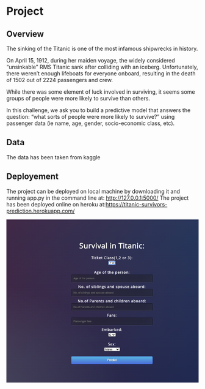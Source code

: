 # Project

## Overview

The sinking of the Titanic is one of the most infamous shipwrecks in history.

On April 15, 1912, during her maiden voyage, the widely considered “unsinkable” RMS Titanic sank after colliding with an iceberg. Unfortunately, there weren’t enough lifeboats for everyone onboard, resulting in the death of 1502 out of 2224 passengers and crew.

While there was some element of luck involved in surviving, it seems some groups of people were more likely to survive than others.

In this challenge, we ask you to build a predictive model that answers the question: “what sorts of people were more likely to survive?” using passenger data (ie name, age, gender, socio-economic class, etc).


## Data

The data has been taken from kaggle 

## Deployement

The project can be deployed on local machine by downloading it and running app.py in the command line at: http://127.0.0.1:5000/ 
The project has been deployed online on heroku at:https://titanic-survivors-prediction.herokuapp.com/

![Alt text](https://github.com/AyanDogra/End-End-Projects/blob/master/Titanic_Survivor_Prediction/static/Screenshot%202020-08-12%20at%2011.01.50%20PM.png "Optional title")

